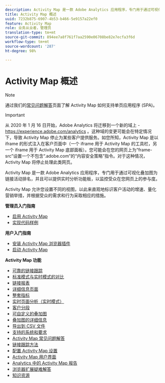 ```yaml
---
description: Activity Map 是一款 Adobe Analytics 应用程序，专门用于通过可视化叠加图为链接活动排名，并且可以提供实时分析功能板，以监控受众在您网页上的参与度。
title: Activity Map 概述
uuid: 7232b875-6907-4b53-b466-5e9157a22ef0
feature: Activity Map
role: 业务从业者，管理员
translation-type: tm+mt
source-git-commit: 894ee7a8f761f7aa2590e06708be82e7ecfa3f6d
workflow-type: tm+mt
source-wordcount: '287'
ht-degree: 98%

---
```



# Activity Map 概述

>[!NOTE]
>通过我们的[常见问题解答](/help/analyze/activity-map/activitymap-faq.md)页面了解 Activity Map 如何支持单页应用程序 (SPA)。

>[!IMPORTANT]
>从 2020 年 1 月 16 日开始，Adobe Analytics 将迁移到一个新的域上 - https://experience.adobe.com/analytics 。这种域的变更可能会在特定情况下，导致 Activity Map 停止为某些客户提供服务。如您所知，Activity Map 是以 iframe 的形式注入在客户页面中（一个 iframe 用于 Activity Map 的工具栏，另一个 iframe 用于 Activity Map 底部面板）。您可能会在您的网页上为“frame-src”设置一个不包含“.adobe.com”的“内容安全策略”指令。对于这种情况，Activity Map 将停止处理此类网页。

Activity Map 是一款 Adobe Analytics 应用程序，专门用于通过可视化叠加图为链接活动排名，并且可以提供实时分析功能板，以监控受众在您网页上的参与度。

Activity Map 允许您设置不同的视图，以此来直观地标识客户活动的增速、量化营销举措，并根据受众的需求和行为采取相应的措施。

**管理员入门指南**

* [启用 Activity Map](activitymap-getting-started/activitymap-getting-started-admins/activitymap-enable.md)
* [实现代码样例](activitymap-getting-started/activitymap-getting-started-admins/activitymap-sample-implementation-code.md)

**用户入门指南**

* [安装 Activity Map 浏览器插件](activitymap-getting-started/activitymap-getting-started-users/activitymap-install.md)
* [启动 Activity Map](activitymap-getting-started/activitymap-getting-started-users/activitymap-launch.md)

**Activity Map 功能**

* [可靠的链接跟踪](lnk-tracking-overview.md)
* [标准模式与实时模式的对比](activitymap-standard-live.md)
* [链接报表](activitymap-links-report.md)
* [详细信息页面](activitymap-page-flow.md)
* [整套指标](activitymap-complete-metrics.md)
* [实时页面分析（实时模式）](activitymap-realtime.md)
* [客户分段](activitymap-multiple-segments.md)
* [可自定义的叠加图](activitymap-gainerslosers.md)
* [叠加图的详细信息](activitymap-overlay-details.md)
* [导出到 CSV 文件](activitymap-csv.md)
* [支持的系统和要求](activitymap-sysreqs.md)
* [Activity Map 常见问题解答](activitymap-faq.md)
* [链接跟踪方法](activitymap-link-tracking/activitymap-link-tracking-methodology.md)
* [配置 Activity Map 设置](activitymap-overlay-settings.md)
* [Activity Map 用户界面](activitymap-user-interface.md)
* [Analytics 中的 Activity Map 报告](activitymap-reporting-analytics.md)
* [浏览器扩展疑难解答](troubleshooting-browser-extensions.md)
* [知识资源](activitymap-info-resources.md)

